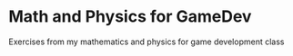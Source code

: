 # Math and Physics for GameDev

Exercises from my mathematics and physics for game development class